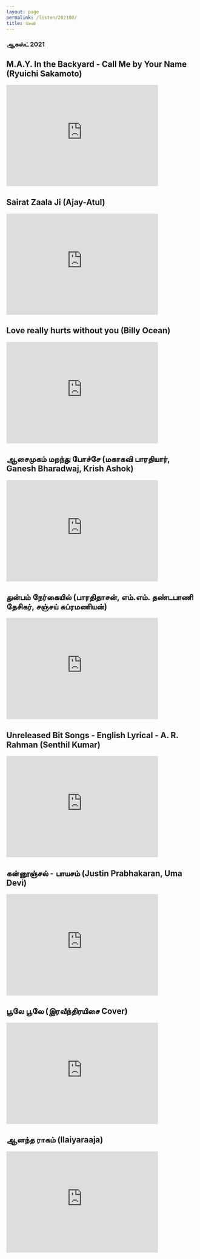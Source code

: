 ```yaml
---
layout: page
permalink: /listen/202108/
title: செவி
---
```





### ஆகஸ்ட் 2021


## M.A.Y. In the Backyard - Call Me by Your Name (Ryuichi Sakamoto)

<iframe width="400" height="267" src="https://www.youtube.com/embed/nK39cXn7CUw" frameborder="0" allow="accelerometer; autoplay; clipboard-write; encrypted-media; gyroscope; picture-in-picture" allowfullscreen></iframe>
<br>

## Sairat Zaala Ji (Ajay-Atul)

<iframe width="400" height="267" src="https://www.youtube.com/embed/AQ-P5RR7r40" frameborder="0" allow="accelerometer; autoplay; clipboard-write; encrypted-media; gyroscope; picture-in-picture" allowfullscreen></iframe>
<br>

## Love really hurts without you (Billy Ocean)
 
<iframe width="400" height="267" src="https://www.youtube.com/embed/q5uMOOQ6MV0" frameborder="0" allow="accelerometer; autoplay; clipboard-write; encrypted-media; gyroscope; picture-in-picture" allowfullscreen></iframe>
<br>

## ஆசைமுகம் மறந்து போச்சே (மகாகவி பாரதியார், Ganesh Bharadwaj, Krish Ashok)

<iframe width="400" height="267" src="https://www.youtube.com/embed/okEuaVSIcjQ" frameborder="0" allow="accelerometer; autoplay; clipboard-write; encrypted-media; gyroscope; picture-in-picture" allowfullscreen></iframe>
<br>

## துன்பம் நேர்கையில் (பாரதிதாசன், எம்.எம். தண்டபாணி தேசிகர், சஞ்சய் சுப்ரமணியன்)

<iframe width="400" height="267" src="https://www.youtube.com/embed/_F-gXUUL3_g" frameborder="0" allow="accelerometer; autoplay; clipboard-write; encrypted-media; gyroscope; picture-in-picture" allowfullscreen></iframe>
<br>

## Unreleased Bit Songs - English Lyrical - A. R. Rahman (Senthil Kumar)

<iframe width="400" height="267" src="https://www.youtube.com/embed/p44J2zf7_6A" frameborder="0" allow="accelerometer; autoplay; clipboard-write; encrypted-media; gyroscope; picture-in-picture" allowfullscreen></iframe>
<br>

## கன்னூஞ்சல் - பாயசம் (Justin Prabhakaran, Uma Devi)

<iframe width="400" height="267" src="https://www.youtube.com/embed/ns8brcjQgvQ" frameborder="0" allow="accelerometer; autoplay; clipboard-write; encrypted-media; gyroscope; picture-in-picture" allowfullscreen></iframe>
<br>

## பூலே பூலே (இரவீந்திரயிசை Cover)

<iframe width="400" height="267" src="https://www.youtube.com/embed/JPXQciWPlFw" frameborder="0" allow="accelerometer; autoplay; clipboard-write; encrypted-media; gyroscope; picture-in-picture" allowfullscreen></iframe>
<br>

## ஆனந்த ராகம் (Ilaiyaraaja)

<iframe width="400" height="267" src="https://www.youtube.com/embed/DNiOQt1FF48" frameborder="0" allow="accelerometer; autoplay; clipboard-write; encrypted-media; gyroscope; picture-in-picture" allowfullscreen></iframe>
<br>
